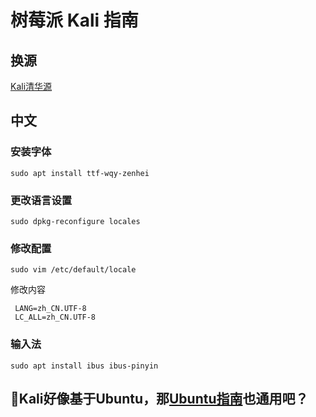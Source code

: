 # 树莓派 Kali 指南

## 换源

[Kali清华源](https://mirrors.tuna.tsinghua.edu.cn/help/kali/)

## 中文

### 安装字体

```shell
sudo apt install ttf-wqy-zenhei
```

### 更改语言设置

```shell
sudo dpkg-reconfigure locales
```

### 修改配置

```shell
sudo vim /etc/default/locale
```

修改内容

```
 LANG=zh_CN.UTF-8
 LC_ALL=zh_CN.UTF-8
```

### 输入法

```shell
sudo apt install ibus ibus-pinyin
```

## 🤔Kali好像基于Ubuntu，那[Ubuntu指南](./Ubuntu指南.mkd)也通用吧？
